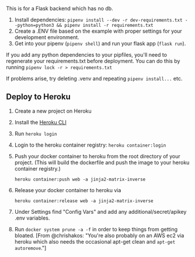 This is for a Flask backend which has no db.

1. Install dependencies:
```pipenv install --dev -r dev-requirements.txt --python=python3 && pipenv install -r requirements.txt```
1. Create a .ENV file based on the example with proper settings for your
   development environment.
1. Get into your pipenv (```pipenv shell```) and run your flask app (```flask run```).

If you add any python dependencies to your pipfiles, you'll need to regenerate your requirements.txt before deployment.
   You can do this by running ```pipenv lock -r > requirements.txt```

If problems arise, try deleting .venv and repeating ```pipenv install...``` etc.

## Deploy to Heroku

1. Create a new project on Heroku
1. Install the [Heroku CLI](https://devcenter.heroku.com/articles/heroku-command-line)
1. Run ```heroku login```
1. Login to the heroku container registry: ```heroku container:login```
1. Push your docker container to heroku from the root directory of your project.
   (This will build the dockerfile and push the image to your heroku container registry.)

   ```heroku container:push web -a jinja2-matrix-inverse```
1. Release your docker container to heroku via

   ```heroku container:release web -a jinja2-matrix-inverse```
1. Under Settings find "Config Vars" and add any additional/secret/apikey .env variables.
1. Run
```docker system prune -a -f```
in order to keep things from getting bloated.
[From @chrishakos:
"You're also probably on an AWS ec2 via heroku which also needs the occasional apt-get clean and ```apt-get autoremove```."]
